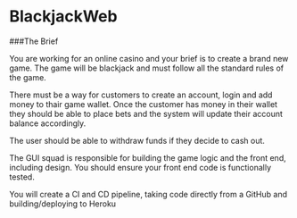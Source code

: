 # BlackjackWeb

###The Brief

You are working for an online casino and your brief is to create a brand new game. The game will be blackjack and must follow all the standard rules of the game.

There must be a way for customers to create an account, login and add money to thair game wallet. Once the customer has money in their wallet they should be able to place bets and the system will update their account balance accordingly.

The user should be able to withdraw funds if they decide to cash out.

The GUI squad is responsible for building the game logic and the front end, including design. You should ensure your front end code is functionally tested.

You will create a CI and CD pipeline, taking code directly from a GitHub and building/deploying to Heroku
